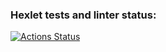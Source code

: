 ### Hexlet tests and linter status:
[![Actions Status](https://github.com/JeyXeon/devops-for-programmers-project-76/actions/workflows/hexlet-check.yml/badge.svg)](https://github.com/JeyXeon/devops-for-programmers-project-76/actions)